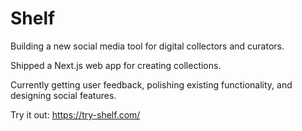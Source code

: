 # Shelf

Building a new social media tool for digital collectors and curators.

Shipped a Next.js web app for creating collections. 

Currently getting user feedback, polishing existing functionality, and designing social features.

Try it out: https://try-shelf.com/
